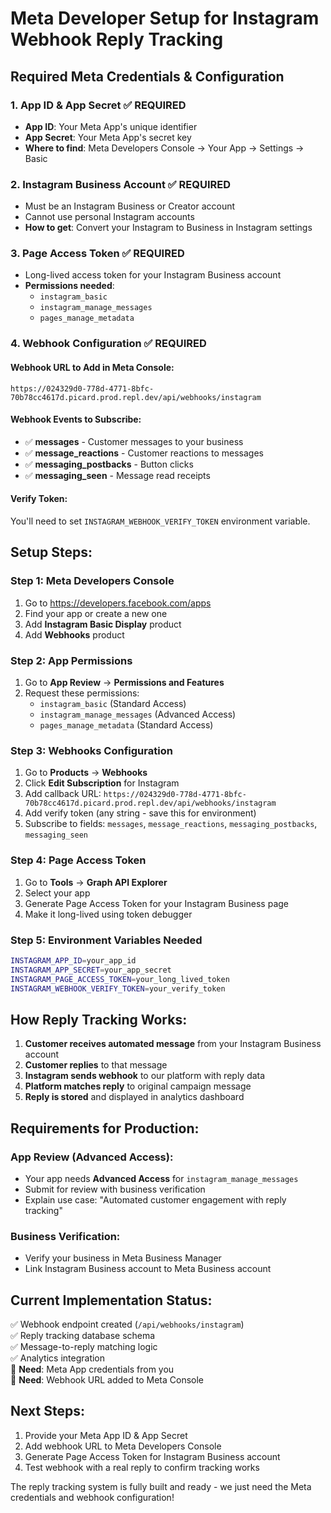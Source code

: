 # Meta Developer Setup for Instagram Webhook Reply Tracking

## Required Meta Credentials & Configuration

### 1. **App ID & App Secret** ✅ REQUIRED
- **App ID**: Your Meta App's unique identifier  
- **App Secret**: Your Meta App's secret key
- **Where to find**: Meta Developers Console → Your App → Settings → Basic

### 2. **Instagram Business Account** ✅ REQUIRED  
- Must be an Instagram Business or Creator account
- Cannot use personal Instagram accounts
- **How to get**: Convert your Instagram to Business in Instagram settings

### 3. **Page Access Token** ✅ REQUIRED
- Long-lived access token for your Instagram Business account
- **Permissions needed**: 
  - `instagram_basic`
  - `instagram_manage_messages` 
  - `pages_manage_metadata`

### 4. **Webhook Configuration** ✅ REQUIRED

#### Webhook URL to Add in Meta Console:
```
https://024329d0-778d-4771-8bfc-70b78cc4617d.picard.prod.repl.dev/api/webhooks/instagram
```

#### Webhook Events to Subscribe:
- ✅ **messages** - Customer messages to your business
- ✅ **message_reactions** - Customer reactions to messages  
- ✅ **messaging_postbacks** - Button clicks
- ✅ **messaging_seen** - Message read receipts

#### Verify Token:
You'll need to set `INSTAGRAM_WEBHOOK_VERIFY_TOKEN` environment variable.

## Setup Steps:

### Step 1: Meta Developers Console
1. Go to https://developers.facebook.com/apps
2. Find your app or create a new one
3. Add **Instagram Basic Display** product
4. Add **Webhooks** product

### Step 2: App Permissions  
1. Go to **App Review** → **Permissions and Features**
2. Request these permissions:
   - `instagram_basic` (Standard Access)
   - `instagram_manage_messages` (Advanced Access) 
   - `pages_manage_metadata` (Standard Access)

### Step 3: Webhooks Configuration
1. Go to **Products** → **Webhooks**
2. Click **Edit Subscription** for Instagram
3. Add callback URL: `https://024329d0-778d-4771-8bfc-70b78cc4617d.picard.prod.repl.dev/api/webhooks/instagram`
4. Add verify token (any string - save this for environment)
5. Subscribe to fields: `messages`, `message_reactions`, `messaging_postbacks`, `messaging_seen`

### Step 4: Page Access Token
1. Go to **Tools** → **Graph API Explorer**
2. Select your app
3. Generate Page Access Token for your Instagram Business page
4. Make it long-lived using token debugger

### Step 5: Environment Variables Needed
```bash
INSTAGRAM_APP_ID=your_app_id
INSTAGRAM_APP_SECRET=your_app_secret  
INSTAGRAM_PAGE_ACCESS_TOKEN=your_long_lived_token
INSTAGRAM_WEBHOOK_VERIFY_TOKEN=your_verify_token
```

## How Reply Tracking Works:

1. **Customer receives automated message** from your Instagram Business account
2. **Customer replies** to that message  
3. **Instagram sends webhook** to our platform with reply data
4. **Platform matches reply** to original campaign message
5. **Reply is stored** and displayed in analytics dashboard

## Requirements for Production:

### App Review (Advanced Access):
- Your app needs **Advanced Access** for `instagram_manage_messages`
- Submit for review with business verification
- Explain use case: "Automated customer engagement with reply tracking"

### Business Verification:
- Verify your business in Meta Business Manager
- Link Instagram Business account to Meta Business account

## Current Implementation Status:
✅ Webhook endpoint created (`/api/webhooks/instagram`)  
✅ Reply tracking database schema  
✅ Message-to-reply matching logic  
✅ Analytics integration  
🔄 **Need**: Meta App credentials from you  
🔄 **Need**: Webhook URL added to Meta Console  

## Next Steps:
1. Provide your Meta App ID & App Secret
2. Add webhook URL to Meta Developers Console  
3. Generate Page Access Token for Instagram Business account
4. Test webhook with a real reply to confirm tracking works

The reply tracking system is fully built and ready - we just need the Meta credentials and webhook configuration!